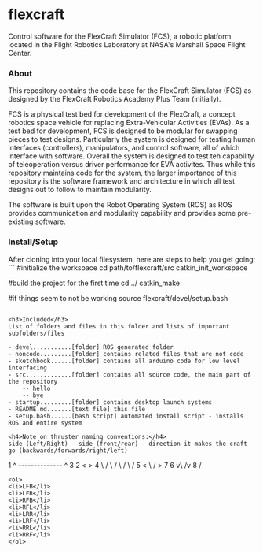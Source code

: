 flexcraft
=========

Control software for the FlexCraft Simulator (FCS), a robotic platform located in the Flight Robotics Laboratory at NASA's Marshall Space Flight Center.

<h3>About</h3>
This repository contains the code base for the FlexCraft Simulator (FCS) as designed by the FlexCraft Robotics Academy Plus Team (initially).

FCS is a physical test bed for development of the FlexCraft, a concept robotics space vehicle for replacing Extra-Vehicular Activities (EVAs). As a test bed for development, FCS is designed to be modular for swapping pieces to test designs. Particularly the system is designed for testing human interfaces (controllers), manipulators, and control software, all of which interface with software. Overall the system is designed to test teh capability of teleoperation versus driver performance for EVA activites. Thus while this repository maintains code for the system, the larger importance of this repository is the software framework and architecture in which all test designs out to follow to maintain modularity.

The software is built upon the Robot Operating System (ROS) as ROS provides communication and modularity capability and provides some pre-existing software.

<h3>Install/Setup</h3>
After cloning into your local filesystem, here are steps to help you get going:
```
#initialize the workspace
cd path/to/flexcraft/src
catkin_init_workspace

#build the project for the first time
cd ../
catkin_make

#if things seem to not be working
source flexcraft/devel/setup.bash
```

<h3>Included</h3>
List of folders and files in this folder and lists of important subfolders/files

- devel...........[folder] ROS generated folder
- noncode.........[folder] contains related files that are not code
- sketchbook......[folder] contains all arduino code for low level interfacing
- src.............[folder] contains all source code, the main part of the repository
	-- hello
	-- bye 
- startup.........[folder] contains desktop launch systems
- README.md.......[text file] this file
- setup.bash......[bash script] automated install script - installs ROS and entire system

<h4>Note on thruster naming conventions:</h4>
side (Left/Right) - side (front/rear) - direction it makes the craft go (backwards/forwards/right/left)
```
 1 ^ -------------- ^ 3
 2  <              > 4
     \            /
      \          /
       \        /
        \      /
     5 < \    / > 7
       6 v\  /v 8
           \/
```
<ol>
<li>LFB</li>
<li>LFR</li>
<li>RFB</li>
<li>RFL</li>
<li>LRR</li>
<li>LRF</li>
<li>RRL</li>
<li>RRF</li>
</ol>
